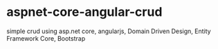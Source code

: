 # aspnet-core-angular-crud
simple crud using asp.net core, angularjs, Domain Driven Design, Entity Framework Core, Bootstrap
